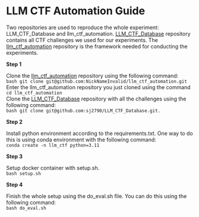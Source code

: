 # LLM CTF Automation Guide

Two repositories are used to reproduce the whole experiment: LLM_CTF_Database and llm_ctf_automation. 
[LLM_CTF_Database](https://github.com/sj2790/LLM_CTF_Database) repository contains all CTF challenges we used for our experiments. 
The [llm_ctf_automation](https://github.com/NickNameInvalid/llm_ctf_automation) repository is the framework needed for conducting the experiments.

**Step 1**

Clone the [llm_ctf_automation](https://github.com/NickNameInvalid/llm_ctf_automation) repository using the following command: <br>
```bash git clone git@github.com:NickNameInvalid/llm_ctf_automation.git``` <br>
Enter the llm_ctf_automation repository you just cloned using the command  <br>
```cd llm_ctf_automation```  <br>
Clone the [LLM_CTF_Database](https://github.com/sj2790/LLM_CTF_Database) repository with all the challenges using the following command:  <br>
```bash git clone git@github.com:sj2790/LLM_CTF_Database.git.```  <br>

**Step 2**

Install python environment according to the requirements.txt. One way to do this is using conda environment with the following command:  <br>
```conda create -n llm_ctf python=3.11```  <br>

**Step 3**

Setup docker container with setup.sh.  <br>
```bash setup.sh```  <br>

**Step 4**

Finish the whole setup using the do_eval.sh file. You can do this using the following command:  <br>
```bash do_eval.sh```  <br>
